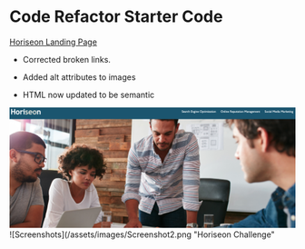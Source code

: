 # Code Refactor Starter Code
[Horiseon Landing Page](https://ryc2014.github.io/horiseon-challenge/)
* Corrected broken links.

* Added alt attributes to images

* HTML now updated to be semantic

![Screenshots](/assets/images/Screenshot1.png "Horiseon Challenge")
![Screenshots](/assets/images/Screenshot2.png "Horiseon Challenge"
